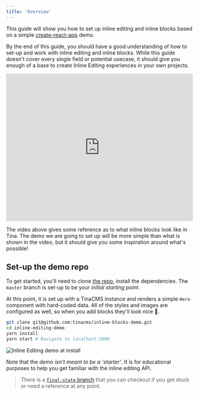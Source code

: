 ```yaml
---
title: 'Overview'
---
```


This guide will show you how to set up inline editing and inline blocks based on a simple [create-react-app](https://reactjs.org/docs/create-a-new-react-app.html) demo.

By the end of this guide, you should have a good understanding of how to set-up and work with inline editing and inline blocks. While this guide doesn't cover every single field or potential usecase, it should give you enough of a base to create Inline Editing experiences in your own projects.

<iframe width="100%" height="398" src="https://www.youtube.com/embed/4qGz0cP_DSA" frameborder="0" allow="accelerometer; autoplay; encrypted-media; gyroscope; picture-in-picture" allowfullscreen></iframe>

The video above gives some reference as to what inline blocks look like in Tina. The demo we are going to set up will be more simple than what is shown in the video, but it should give you some inspiration around what's possible!

## Set-up the demo repo

To get started, you'll need to clone [the repo](https://github.com/tinacms/inline-blocks-demo), install the dependencies. The `master` branch is set-up to be your _initial starting point_.

At this point, it is set up with a TinaCMS instance and renders a simple `Hero` component with hard-coded data. All of the styles and images are configured as well, so when you add blocks they'll look nice 💅.

```bash
git clone git@github.com:tinacms/inline-blocks-demo.git
cd inline-editing-demo
yarn install
yarn start # Navigate to localhost:3000
```

![Inline Editing demo at install](/img/inline-editing-guide/step1-install.png)

Note that the _demo isn't meant to be a 'starter'_. It is for educational purposes to help you get familiar with the inline editing API.

> There is a [`final-state` branch](https://github.com/tinacms/inline-blocks-demo/tree/final-state) that you can checkout if you get stuck or need a reference at any point.
